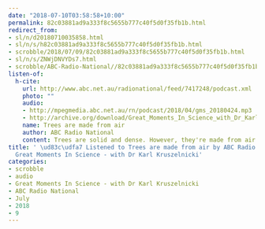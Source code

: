 ```yaml
---
date: "2018-07-10T03:58:58+10:00"
permalink: 82c03881ad9a333f8c5655b777c40f5d0f35fb1b.html
redirect_from:
- sl/n/d20180710035858.html
- sl/n/s/h82c03881ad9a333f8c5655b777c40f5d0f35fb1b.html
- scrobble/2018/07/09/82c03881ad9a333f8c5655b777c40f5d0f35fb1b.html
- sl/n/s/ZNWjDNVYDs7.html
- scrobble/ABC-Radio-National//82c03881ad9a333f8c5655b777c40f5d0f35fb1b.html
listen-of:
  h-cite:
    url: http://www.abc.net.au/radionational/feed/7417248/podcast.xml
    photo: ""
    audio:
    - http://mpegmedia.abc.net.au/rn/podcast/2018/04/gms_20180424.mp3
    - http://archive.org/download/Great_Moments_In_Science_with_Dr_Karl_Kruszelnicki-Podcast-by-ABC_Radio_National/Trees_are_made_from_air.mp3
    name: Trees are made from air
    author: ABC Radio National
    content: Trees are solid and dense. However, they're made from air. Wait, what?
title: ' \ud83c\udfa7 Listened to Trees are made from air by ABC Radio National From
  Great Moments In Science - with Dr Karl Kruszelnicki'
categories:
- scrobble
- audio
- Great Moments In Science - with Dr Karl Kruszelnicki
- ABC Radio National
- July
- 2018
- 9
---
```

